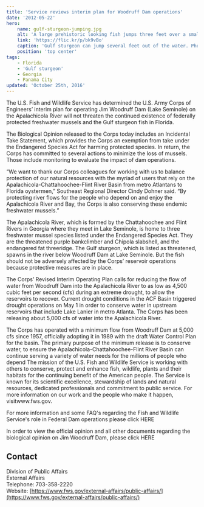```yaml
---
title: 'Service reviews interim plan for Woodruff Dam operations'
date: '2012-05-22'
hero:
    name: gulf-sturgeon-jumping.jpg
    alt: 'A large prehistoric looking fish jumps three feet over a small river.'
    link: 'https://flic.kr/p/bk9vBo'
    caption: 'Gulf sturgeon can jump several feet out of the water. Photo by Tim Donovan, FWC.'
    position: 'top center'
tags:
    - Florida
    - 'Gulf sturgeon'
    - Georgia
    - Panama City
updated: 'October 25th, 2016'
---
```


The U.S. Fish and Wildlife Service has determined the U.S. Army Corps of Engineers’ interim plan for operating Jim Woodruff Dam (Lake Seminole) on the Apalachicola River will not threaten the continued existence of federally protected freshwater mussels and the Gulf sturgeon fish in Florida.

The Biological Opinion released to the Corps today includes an Incidental Take Statement, which provides the Corps an exemption from take under the Endangered Species Act for harming protected species. In return, the Corps has committed to several actions to minimize the loss of mussels. Those include monitoring to evaluate the impact of dam operations.

“We want to thank our Corps colleagues for working with us to balance protection of our natural resources with the myriad of users that rely on the Apalachicola-Chattahoochee-Flint River Basin from metro Atlantans to Florida oystermen,” Southeast Regional Director Cindy Dohner said. “By protecting river flows for the people who depend on and enjoy the Apalachicola River and Bay, the Corps is also conserving these endemic freshwater mussels.”

The Apalachicola River, which is formed by the Chattahoochee and Flint Rivers in Georgia where they meet in Lake Seminole, is home to three freshwater mussel species listed under the Endangered Species Act. They are the threatened purple bankclimber and Chipola slabshell, and the endangered fat threeridge. The Gulf sturgeon, which is listed as threatened, spawns in the river below Woodruff Dam at Lake Seminole. But the fish should not be adversely affected by the Corps’ reservoir operations because protective measures are in place.

The Corps’ Revised Interim Operating Plan calls for reducing the flow of water from Woodruff Dam into the Apalachicola River to as low as 4,500 cubic feet per second (cfs) during an extreme drought, to allow the reservoirs to recover. Current drought conditions in the ACF Basin triggered drought operations on May 1 in order to conserve water in upstream reservoirs that include Lake Lanier in metro Atlanta. The Corps has been releasing about 5,000 cfs of water into the Apalachicola River.

The Corps has operated with a minimum flow from Woodruff Dam at 5,000 cfs since 1957, officially adopting it in 1989 with the draft Water Control Plan for the basin. The primary purpose of the minimum release is to conserve water, to ensure the Apalachicola-Chattahoochee-Flint River Basin can continue serving a variety of water needs for the millions of people who depend The mission of the U.S. Fish and Wildlife Service is working with others to conserve, protect and enhance fish, wildlife, plants and their habitats for the continuing benefit of the American people. The Service is known for its scientific excellence, stewardship of lands and natural resources, dedicated professionals and commitment to public service. For more information on our work and the people who make it happen, visitwww.fws.gov.

For more information and some FAQ's regarding the Fish and Wildlife Service's role in Federal Dam operations please click HERE

In order to view the official opinion and all other documents regarding the biological opinion on Jim Woodruff Dam, please click HERE

## Contact

Division of Public Affairs  
External Affairs  
Telephone: 703-358-2220  
Website: [https://www.fws.gov/external-affairs/public-affairs/](https://www.fws.gov/external-affairs/public-affairs/)
